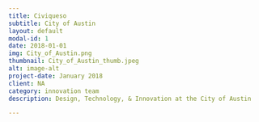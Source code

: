 ```yaml
---
title: Civiqueso
subtitle: City of Austin
layout: default
modal-id: 1
date: 2018-01-01
img: City_of_Austin.png
thumbnail: City_of_Austin_thumb.jpeg
alt: image-alt
project-date: January 2018
client: NA
category: innovation team
description: Design, Technology, & Innovation at the City of Austin

---
```

